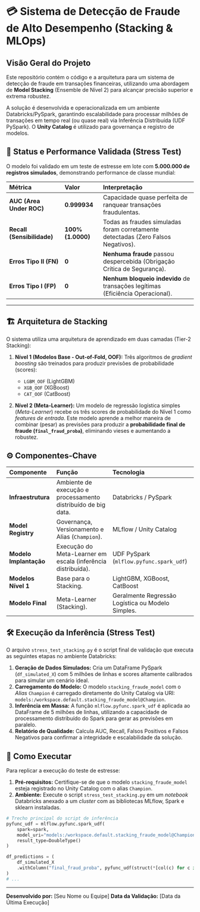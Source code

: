 # 💳 Sistema de Detecção de Fraude de Alto Desempenho (Stacking & MLOps)

## Visão Geral do Projeto

Este repositório contém o código e a arquitetura para um sistema de detecção de fraude em transações financeiras, utilizando uma abordagem de **Model Stacking** (Ensemble de Nível 2) para alcançar precisão superior e extrema robustez.

A solução é desenvolvida e operacionalizada em um ambiente Databricks/PySpark, garantindo escalabilidade para processar milhões de transações em tempo real (ou quase real) via Inferência Distribuída (UDF PySpark). O **Unity Catalog** é utilizado para governança e registro de modelos.

## 🚀 Status e Performance Validada (Stress Test)

O modelo foi validado em um teste de estresse em lote com **5.000.000 de registros simulados**, demonstrando performance de classe mundial:

| Métrica | Valor | Interpretação |
| :--- | :--- | :--- |
| **AUC (Area Under ROC)** | **0.999934** | Capacidade quase perfeita de ranquear transações fraudulentas. |
| **Recall (Sensibilidade)** | **100% (1.0000)** | Todas as fraudes simuladas foram corretamente detectadas (Zero Falsos Negativos). |
| **Erros Tipo II (FN)** | **0** | **Nenhuma fraude** passou despercebida (Obrigação Crítica de Segurança). |
| **Erros Tipo I (FP)** | **0** | **Nenhum bloqueio indevido** de transações legítimas (Eficiência Operacional). |

-----

## 🏗️ Arquitetura de Stacking

O sistema utiliza uma arquitetura de aprendizado em duas camadas (Tier-2 Stacking):

1.  **Nível 1 (Modelos Base - Out-of-Fold, OOF):** Três algoritmos de *gradient boosting* são treinados para produzir previsões de probabilidade (scores):

      * `LGBM_OOF` (LightGBM)
      * `XGB_OOF` (XGBoost)
      * `CAT_OOF` (CatBoost)

2.  **Nível 2 (Meta-Learner):** Um modelo de regressão logística simples (*Meta-Learner*) recebe os três scores de probabilidade do Nível 1 como *features de entrada*. Este modelo aprende a melhor maneira de combinar (pesar) as previsões para produzir a **probabilidade final de fraude (`final_fraud_proba`)**, eliminando vieses e aumentando a robustez.

## ⚙️ Componentes-Chave

| Componente | Função | Tecnologia |
| :--- | :--- | :--- |
| **Infraestrutura** | Ambiente de execução e processamento distribuído de big data. | Databricks / PySpark |
| **Model Registry** | Governança, Versionamento e Alias (`Champion`). | MLflow / Unity Catalog |
| **Modelo Implantação** | Execução do Meta-Learner em escala (inferência distribuída). | UDF PySpark (`mlflow.pyfunc.spark_udf`) |
| **Modelos Nível 1** | Base para o Stacking. | LightGBM, XGBoost, CatBoost |
| **Modelo Final** | Meta-Learner (Stacking). | Geralmente Regressão Logística ou Modelo Simples. |

## 🛠️ Execução da Inferência (Stress Test)

O arquivo `stress_test_stacking.py` é o script final de validação que executa as seguintes etapas no ambiente Databricks:

1.  **Geração de Dados Simulados:** Cria um DataFrame PySpark (`df_simulated_X`) com 5 milhões de linhas e scores altamente calibrados para simular um cenário ideal.
2.  **Carregamento do Modelo:** O modelo `stacking_fraude_model` com o *Alias* `Champion` é carregado diretamente do Unity Catalog via URI: `models:/workspace.default.stacking_fraude_model@Champion`.
3.  **Inferência em Massa:** A função `mlflow.pyfunc.spark_udf` é aplicada ao DataFrame de 5 milhões de linhas, utilizando a capacidade de processamento distribuído do Spark para gerar as previsões em paralelo.
4.  **Relatório de Qualidade:** Calcula AUC, Recall, Falsos Positivos e Falsos Negativos para confirmar a integridade e escalabilidade da solução.

## 🚀 Como Executar

Para replicar a execução do teste de estresse:

1.  **Pré-requisitos:** Certifique-se de que o modelo `stacking_fraude_model` esteja registrado no Unity Catalog com o alias `Champion`.
2.  **Ambiente:** Execute o script `stress_test_stacking.py` em um *notebook* Databricks anexado a um *cluster* com as bibliotecas MLflow, Spark e sklearn instaladas.

<!-- end list -->

```python
# Trecho principal do script de inferência
pyfunc_udf = mlflow.pyfunc.spark_udf(
    spark=spark, 
    model_uri="models:/workspace.default.stacking_fraude_model@Champion", 
    result_type=DoubleType()
)

df_predictions = (
    df_simulated_X 
    .withColumn("final_fraud_proba", pyfunc_udf(struct(*[col(c) for c in input_cols])))
)
# ...
```

-----

**Desenvolvido por:** [Seu Nome ou Equipe]
**Data da Validação:** [Data da Última Execução]
